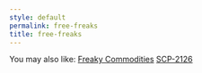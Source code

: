 ```yaml
---
style: default
permalink: free-freaks
title: free-freaks
---
```

You may also like:
[Freaky Commodities](http://scp-wiki.net/freaky-commodities)
[SCP-2126](http://scp-wiki.net/scp-2126)